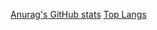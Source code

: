 [Anurag's GitHub stats](https://github-readme-stats.vercel.app/api?username=getuliomedeiros&show_icons=true&theme=dracula)
[Top Langs](https://github-readme-stats.vercel.app/api/top-langs/?username=getuliomedeiros&layout=compact&theme=dracula)
